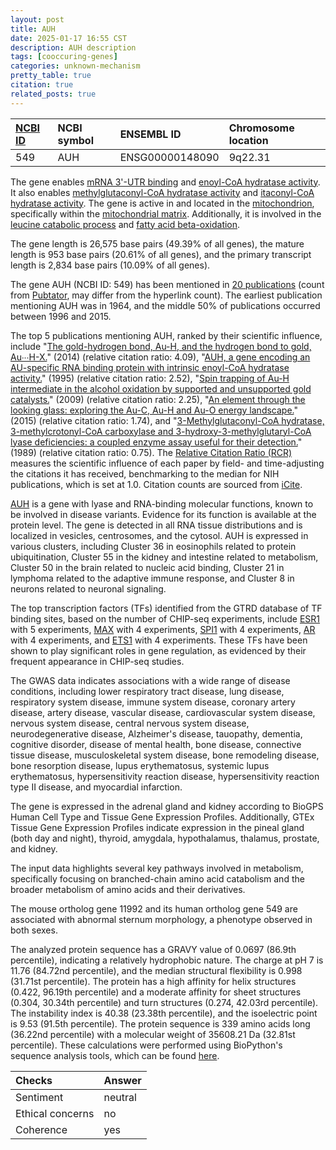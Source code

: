 ```yaml
---
layout: post
title: AUH
date: 2025-01-17 16:55 CST
description: AUH description
tags: [cooccuring-genes]
categories: unknown-mechanism
pretty_table: true
citation: true
related_posts: true
---
```




| [NCBI ID](https://www.ncbi.nlm.nih.gov/gene/549) | NCBI symbol | ENSEMBL ID | Chromosome location |
| :-------- | :------- | :-------- | :------- |
| 549  | AUH | ENSG00000148090 | 9q22.31 |



The gene enables [mRNA 3'-UTR binding](https://amigo.geneontology.org/amigo/term/GO:0003730) and [enoyl-CoA hydratase activity](https://amigo.geneontology.org/amigo/term/GO:0004300). It also enables [methylglutaconyl-CoA hydratase activity](https://amigo.geneontology.org/amigo/term/GO:0004490) and [itaconyl-CoA hydratase activity](https://amigo.geneontology.org/amigo/term/GO:0050011). The gene is active in and located in the [mitochondrion](https://amigo.geneontology.org/amigo/term/GO:0005739), specifically within the [mitochondrial matrix](https://amigo.geneontology.org/amigo/term/GO:0005759). Additionally, it is involved in the [leucine catabolic process](https://amigo.geneontology.org/amigo/term/GO:0006552) and [fatty acid beta-oxidation](https://amigo.geneontology.org/amigo/term/GO:0006635).


The gene length is 26,575 base pairs (49.39% of all genes), the mature length is 953 base pairs (20.61% of all genes), and the primary transcript length is 2,834 base pairs (10.09% of all genes).


The gene AUH (NCBI ID: 549) has been mentioned in [20 publications](https://pubmed.ncbi.nlm.nih.gov/?term=%22AUH%22) (count from [Pubtator](https://academic.oup.com/nar/article/47/W1/W587/5494727), may differ from the hyperlink count). The earliest publication mentioning AUH was in 1964, and the middle 50% of publications occurred between 1996 and 2015.


The top 5 publications mentioning AUH, ranked by their scientific influence, include "[The gold-hydrogen bond, Au-H, and the hydrogen bond to gold, Au∙∙∙H-X.](https://pubmed.ncbi.nlm.nih.gov/23999756)" (2014) (relative citation ratio: 4.09), "[AUH, a gene encoding an AU-specific RNA binding protein with intrinsic enoyl-CoA hydratase activity.](https://pubmed.ncbi.nlm.nih.gov/7892223)" (1995) (relative citation ratio: 2.52), "[Spin trapping of Au-H intermediate in the alcohol oxidation by supported and unsupported gold catalysts.](https://pubmed.ncbi.nlm.nih.gov/19405535)" (2009) (relative citation ratio: 2.25), "[An element through the looking glass: exploring the Au-C, Au-H and Au-O energy landscape.](https://pubmed.ncbi.nlm.nih.gov/26584519)" (2015) (relative citation ratio: 1.74), and "[3-Methylglutaconyl-CoA hydratase, 3-methylcrotonyl-CoA carboxylase and 3-hydroxy-3-methylglutaryl-CoA lyase deficiencies: a coupled enzyme assay useful for their detection.](https://pubmed.ncbi.nlm.nih.gov/2480857)" (1989) (relative citation ratio: 0.75). The [Relative Citation Ratio (RCR)](https://journals.plos.org/plosbiology/article?id=10.1371/journal.pbio.1002541) measures the scientific influence of each paper by field- and time-adjusting the citations it has received, benchmarking to the median for NIH publications, which is set at 1.0. Citation counts are sourced from [iCite](https://icite.od.nih.gov).


[AUH](https://www.proteinatlas.org/ENSG00000148090-AUH) is a gene with lyase and RNA-binding molecular functions, known to be involved in disease variants. Evidence for its function is available at the protein level. The gene is detected in all RNA tissue distributions and is localized in vesicles, centrosomes, and the cytosol. AUH is expressed in various clusters, including Cluster 36 in eosinophils related to protein ubiquitination, Cluster 55 in the kidney and intestine related to metabolism, Cluster 50 in the brain related to nucleic acid binding, Cluster 21 in lymphoma related to the adaptive immune response, and Cluster 8 in neurons related to neuronal signaling.


The top transcription factors (TFs) identified from the GTRD database of TF binding sites, based on the number of CHIP-seq experiments, include [ESR1](https://www.ncbi.nlm.nih.gov/gene/2099) with 5 experiments, [MAX](https://www.ncbi.nlm.nih.gov/gene/4149) with 4 experiments, [SPI1](https://www.ncbi.nlm.nih.gov/gene/6688) with 4 experiments, [AR](https://www.ncbi.nlm.nih.gov/gene/367) with 4 experiments, and [ETS1](https://www.ncbi.nlm.nih.gov/gene/2113) with 4 experiments. These TFs have been shown to play significant roles in gene regulation, as evidenced by their frequent appearance in CHIP-seq studies.



The GWAS data indicates associations with a wide range of disease conditions, including lower respiratory tract disease, lung disease, respiratory system disease, immune system disease, coronary artery disease, artery disease, vascular disease, cardiovascular system disease, nervous system disease, central nervous system disease, neurodegenerative disease, Alzheimer's disease, tauopathy, dementia, cognitive disorder, disease of mental health, bone disease, connective tissue disease, musculoskeletal system disease, bone remodeling disease, bone resorption disease, lupus erythematosus, systemic lupus erythematosus, hypersensitivity reaction disease, hypersensitivity reaction type II disease, and myocardial infarction.



The gene is expressed in the adrenal gland and kidney according to BioGPS Human Cell Type and Tissue Gene Expression Profiles. Additionally, GTEx Tissue Gene Expression Profiles indicate expression in the pineal gland (both day and night), thyroid, amygdala, hypothalamus, thalamus, prostate, and kidney.


The input data highlights several key pathways involved in metabolism, specifically focusing on branched-chain amino acid catabolism and the broader metabolism of amino acids and their derivatives.


The mouse ortholog gene 11992 and its human ortholog gene 549 are associated with abnormal sternum morphology, a phenotype observed in both sexes.


The analyzed protein sequence has a GRAVY value of 0.0697 (86.9th percentile), indicating a relatively hydrophobic nature. The charge at pH 7 is 11.76 (84.72nd percentile), and the median structural flexibility is 0.998 (31.71st percentile). The protein has a high affinity for helix structures (0.422, 96.19th percentile) and a moderate affinity for sheet structures (0.304, 30.34th percentile) and turn structures (0.274, 42.03rd percentile). The instability index is 40.38 (23.38th percentile), and the isoelectric point is 9.53 (91.5th percentile). The protein sequence is 339 amino acids long (36.22nd percentile) with a molecular weight of 35608.21 Da (32.81st percentile). These calculations were performed using BioPython's sequence analysis tools, which can be found [here](https://biopython.org/docs/1.75/api/Bio.SeqUtils.ProtParam.html).





| Checks    | Answer |
| :-------- | :------- |
| Sentiment  | neutral   |
| Ethical concerns | no     |
| Coherence    | yes    |
